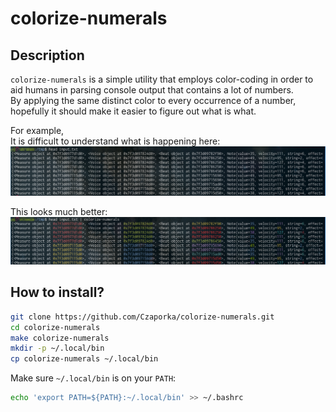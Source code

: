 # colorize-numerals

## Description
`colorize-numerals` is a simple utility that employs color-coding in order to aid humans in parsing console output that contains a lot of numbers.  
By applying the same distinct color to every occurrence of a number, hopefully it should make it easier to figure out what is what.

For example,  
It is difficult to understand what is happening here:
![](docs/without.png)

This looks much better:
![](docs/with.png)

## How to install?
```bash
git clone https://github.com/Czaporka/colorize-numerals.git
cd colorize-numerals
make colorize-numerals
mkdir -p ~/.local/bin
cp colorize-numerals ~/.local/bin
```
Make sure `~/.local/bin` is on your `PATH`:
```bash
echo 'export PATH=${PATH}:~/.local/bin' >> ~/.bashrc
```
